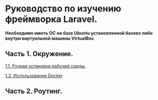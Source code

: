 # Руководство по изучению фреймворка Laravel.

**Необходимо иметь ОС на базе Ubuntu установленной базово либо внутри виртуальной машины VirtualBox.**

## Часть 1. Окружение.

[1.1. Ручная установка рабочей среды. ](1/manual.md)

[1.2. Использование Docker](1/docker.md)

## Часть 2. Роутинг.
